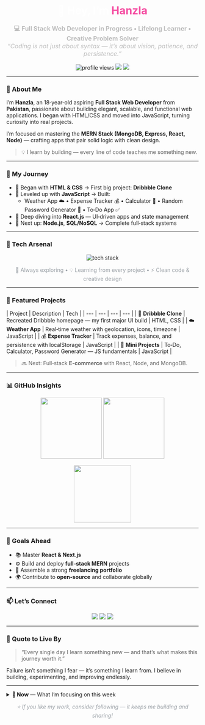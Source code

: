 <!-- 🔥 Dark Futuristic GitHub Profile README -->

<h1 align="center" style="color:#fff;font-family:'Mona Sans','Inter',-apple-system,BlinkMacSystemFont,'Segoe UI',Roboto,Helvetica,Arial,sans-serif;">
  👋 Hey, I’m <span style="color:#f54ea2;">Hanzla</span>
</h1>

<p align="center" style="color:#bdbdbd;font-size:16px;font-family:'Inter','Mona Sans',-apple-system,BlinkMacSystemFont,'Segoe UI',Roboto,Helvetica,Arial,sans-serif;">
  <strong>💻 Full Stack Web Developer in Progress • Lifelong Learner • Creative Problem Solver</strong><br>
  <em>“Coding is not just about syntax — it’s about vision, patience, and persistence.”</em>
</p>

<p align="center">
  <img src="https://komarev.com/ghpvc/?username=hanzlafullstack&style=for-the-badge&color=6a5acd" alt="profile views" />
  <img src="https://img.shields.io/badge/Focus-React%20%26%20MERN-0ea5e9?style=for-the-badge" />
  <img src="https://img.shields.io/badge/Located-Pakistan-22c55e?style=for-the-badge" />
</p>

---

### 🧠 About Me

I’m **Hanzla**, an 18‑year‑old aspiring **Full Stack Web Developer** from **Pakistan**, passionate about building elegant, scalable, and functional web applications. I began with HTML/CSS and moved into JavaScript, turning curiosity into real projects.

I’m focused on mastering the **MERN Stack (MongoDB, Express, React, Node)** — crafting apps that pair solid logic with clean design.

> 💡 I learn by building — every line of code teaches me something new.

---

### 🚀 My Journey

- 🔹 Began with **HTML & CSS** → First big project: **Dribbble Clone**
- 🔹 Leveled up with **JavaScript** → Built:
  - Weather App ☁️ • Expense Tracker 💰 • Calculator 🧮 • Random Password Generator 🔐 • To‑Do App ✅
- 🔹 Deep diving into **React.js** — UI‑driven apps and state management
- 🔹 Next up: **Node.js**, **SQL/NoSQL** → Complete full‑stack systems

---

### 🧩 Tech Arsenal

<p align="center">
  <img src="https://skillicons.dev/icons?i=html,css,js,react,nodejs,express,mongodb,mysql,git,github,vscode&theme=dark" alt="tech stack" />
</p>

<p align="center" style="color:#9aa0a6;font-family:'Inter','Mona Sans',-apple-system,BlinkMacSystemFont,'Segoe UI',Roboto,Helvetica,Arial,sans-serif;">
  🧠 Always exploring • 💡 Learning from every project • ⚡ Clean code & creative design
</p>

---

### 💼 Featured Projects

| Project | Description | Tech | 
| --- | --- | --- | --- |
| 🎨 **Dribbble Clone** | Recreated Dribbble homepage — my first major UI build | HTML, CSS |
| ☁️ **Weather App** | Real‑time weather with geolocation, icons, timezone | JavaScript |
| 💰 **Expense Tracker** | Track expenses, balance, and persistence with localStorage | JavaScript |
| 🧮 **Mini Projects** | To‑Do, Calculator, Password Generator — JS fundamentals | JavaScript |

> 🔜 Next: Full‑stack **E‑commerce** with React, Node, and MongoDB.

---

### 📊 GitHub Insights

<p align="center">
  <img src="https://github-readme-stats.vercel.app/api?username=hanzlafullstack&show_icons=true&theme=tokyonight&hide_border=true&border_radius=12" height="160" />
  <img src="https://github-readme-streak-stats.herokuapp.com/?user=hanzlafullstack&theme=tokyonight&hide_border=true&border_radius=12" height="160" />
</p>
<p align="center">
  <img src="https://github-readme-stats.vercel.app/api/top-langs/?username=hanzlafullstack&layout=compact&theme=tokyonight&hide_border=true&border_radius=12" height="150" />
</p>

---

### 🎯 Goals Ahead

- 📚 Master **React & Next.js**
- ⚙️ Build and deploy **full‑stack MERN** projects
- 💼 Assemble a strong **freelancing portfolio**
- 🌍 Contribute to **open‑source** and collaborate globally

---

### 📫 Let’s Connect

<p align="center">
  <a href="mailto:hanzlafullstack@gmail.com"><img src="https://img.shields.io/badge/Email-hanzlafullstack%40gmail.com-ea4335?style=for-the-badge&logo=gmail&logoColor=white" /></a>
  <a href="https://github.com/hanzlafullstack"><img src="https://img.shields.io/badge/GitHub-hanzlafullstack-181717?style=for-the-badge&logo=github&logoColor=white" /></a>
  <a href="#"><img src="https://img.shields.io/badge/Portfolio-Coming%20Soon-8b5cf6?style=for-the-badge&logo=vercel&logoColor=white" /></a>
</p>

---

### 🌌 Quote to Live By

> “Every single day I learn something new — and that’s what makes this journey worth it.”

Failure isn’t something I fear — it’s something I learn from. I believe in building, experimenting, and improving endlessly.

---

<details>
<summary><strong>📝 Now</strong> — What I’m focusing on this week</summary>

- React fundamentals: components, state, effects  
- Small, shippable projects (deploy + README + demo GIF)  
- Clean commits and repo hygiene (CI/lint/format coming soon)
</details>

<p align="center" style="color:#9aa0a6;font-family:'Inter','Mona Sans',-apple-system,BlinkMacSystemFont,'Segoe UI',Roboto,Helvetica,Arial,sans-serif;">
  <i>⭐ If you like my work, consider following — it keeps me building and sharing!</i>
</p>

